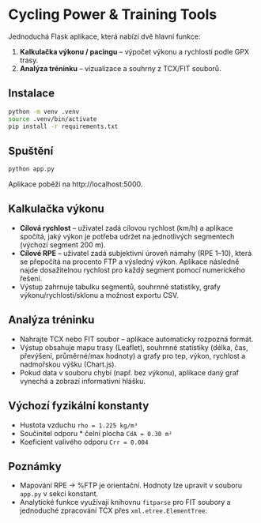 # Cycling Power & Training Tools

Jednoduchá Flask aplikace, která nabízí dvě hlavní funkce:

1. **Kalkulačka výkonu / pacingu** – výpočet výkonu a rychlosti podle GPX trasy.
2. **Analýza tréninku** – vizualizace a souhrny z TCX/FIT souborů.

## Instalace
```bash
python -m venv .venv
source .venv/bin/activate
pip install -r requirements.txt
```

## Spuštění
```bash
python app.py
```
Aplikace poběží na http://localhost:5000.

## Kalkulačka výkonu
- **Cílová rychlost** – uživatel zadá cílovou rychlost (km/h) a aplikace spočítá, jaký výkon je potřeba udržet na jednotlivých segmentech (výchozí segment 200 m).
- **Cílové RPE** – uživatel zadá subjektivní úroveň námahy (RPE 1–10), která se přepočítá na procento FTP a výsledný výkon. Aplikace následně najde dosažitelnou rychlost pro každý segment pomocí numerického řešení.
- Výstup zahrnuje tabulku segmentů, souhrnné statistiky, grafy výkonu/rychlosti/sklonu a možnost exportu CSV.

## Analýza tréninku
- Nahrajte TCX nebo FIT soubor – aplikace automaticky rozpozná formát.
- Výstup obsahuje mapu trasy (Leaflet), souhrnné statistiky (délka, čas, převýšení, průměrné/max hodnoty) a grafy pro tep, výkon, rychlost a nadmořskou výšku (Chart.js).
- Pokud data v souboru chybí (např. bez výkonu), aplikace daný graf vynechá a zobrazí informativní hlášku.

## Výchozí fyzikální konstanty
- Hustota vzduchu `rho = 1.225 kg/m³`
- Součinitel odporu * čelní plocha `CdA = 0.30 m²`
- Koeficient valivého odporu `Crr = 0.004`

## Poznámky
- Mapování RPE → %FTP je orientační. Hodnoty lze upravit v souboru `app.py` v sekci konstant.
- Analytické funkce využívají knihovnu `fitparse` pro FIT soubory a jednoduché zpracování TCX přes `xml.etree.ElementTree`.
